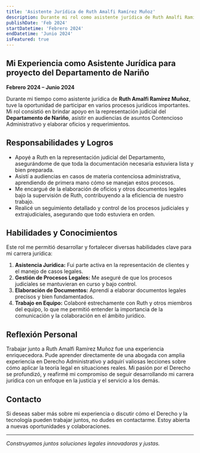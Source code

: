 ```yaml
---
title: 'Asistente Jurídica de Ruth Amalfi Ramírez Muñoz'
description: Durante mi rol como asistente jurídica de Ruth Amalfi Ramírez Muñoz, brindé apoyo en la representación judicial del Departamento de Nariño y en la asistencia a audiencias en materia Contencioso Administrativo.
publishDate: 'Feb 2024'
startDatetime: 'Febrero 2024'
endDatetime: 'Junio 2024'
isFeatured: true
---
```


## Mi Experiencia como Asistente Jurídica para proyecto del Departamento de Nariño

**Febrero 2024 – Junio 2024**

Durante mi tiempo como asistente jurídica de **Ruth Amalfi Ramírez Muñoz**, tuve la oportunidad de participar en varios procesos jurídicos importantes. Mi rol consistió en brindar apoyo en la representación judicial del **Departamento de Nariño**, asistir en audiencias de asuntos Contencioso Administrativo y elaborar oficios y requerimientos.

## Responsabilidades y Logros

- Apoyé a Ruth en la representación judicial del Departamento, asegurándome de que toda la documentación necesaria estuviera lista y bien preparada.
- Asistí a audiencias en casos de materia contenciosa administrativa, aprendiendo de primera mano cómo se manejan estos procesos.
- Me encargué de la elaboración de oficios y otros documentos legales bajo la supervisión de Ruth, contribuyendo a la eficiencia de nuestro trabajo.
- Realicé un seguimiento detallado y control de los procesos judiciales y extrajudiciales, asegurando que todo estuviera en orden.

## Habilidades y Conocimientos

Este rol me permitió desarrollar y fortalecer diversas habilidades clave para mi carrera jurídica:

1. **Asistencia Jurídica:** Fui parte activa en la representación de clientes y el manejo de casos legales.
2. **Gestión de Procesos Legales:** Me aseguré de que los procesos judiciales se mantuvieran en curso y bajo control.
3. **Elaboración de Documentos:** Aprendí a elaborar documentos legales precisos y bien fundamentados.
4. **Trabajo en Equipo:** Colaboré estrechamente con Ruth y otros miembros del equipo, lo que me permitió entender la importancia de la comunicación y la colaboración en el ámbito jurídico.

## Reflexión Personal

Trabajar junto a Ruth Amalfi Ramírez Muñoz fue una experiencia enriquecedora. Pude aprender directamente de una abogada con amplia experiencia en Derecho Administrativo y adquirí valiosas lecciones sobre cómo aplicar la teoría legal en situaciones reales. Mi pasión por el Derecho se profundizó, y reafirmé mi compromiso de seguir desarrollando mi carrera jurídica con un enfoque en la justicia y el servicio a los demás.

## Contacto

Si deseas saber más sobre mi experiencia o discutir cómo el Derecho y la tecnología pueden trabajar juntos, no dudes en contactarme. Estoy abierta a nuevas oportunidades y colaboraciones.

---

_Construyamos juntos soluciones legales innovadoras y justas._
